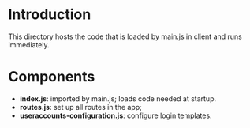 Introduction
============

This directory hosts the code that is loaded by main.js 
in client and runs immediately.


Components
==========

- **index.js**: imported by main.js; loads code needed at startup.
- **routes.js**: set up all routes in the app;
- **useraccounts-configuration.js**: configure login templates.
